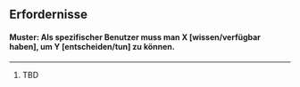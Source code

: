 ## Erfordernisse

#### Muster: Als spezifischer Benutzer muss man X [wissen/verfügbar haben], um Y [entscheiden/tun] zu können.
---
1. TBD